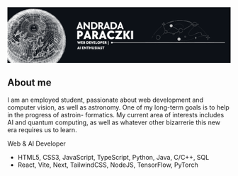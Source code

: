 <img src="https://github.com/Andrada31/Andrada31/blob/main/banner.png">

## About me
I am an employed student, passionate about web development and computer vision, as well as astronomy. One of my long-term goals is to help in the progress of astroin-
formatics. My current area of interests includes AI and quantum computing, as well as whatever other bizarrerie this new era requires us to learn.


Web & AI Developer

- HTML5, CSS3, JavaScript, TypeScript, Python, Java, C/C++, SQL
- React, Vite, Next, TailwindCSS, NodeJS, TensorFlow, PyTorch

